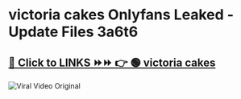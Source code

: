 
 # victoria cakes Onlyfans Leaked - Update Files 3a6t6

## <h2><a href="https://clipsfans.com/victoria_cakes&ref=git">🔗 Click to LINKS ⏩⏩ 👉 🟢 victoria cakes </a></h2>

<a href="https://clipsfans.com/victoria_cakes&ref=git" rel="nofollow" data-target="animated-image.originalLink"><img src="https://i.ibb.co.com/xMMVF88/686577567.gif" alt="Viral Video Original" style="max-width: 100%; display: inline-block;" data-target="animated-image.originalImage"></a>

